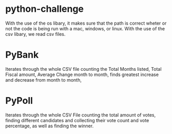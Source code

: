 # python-challenge

With the use of the os libary, it makes sure that the path is correct wheter or not the code is being run with a mac, windows, or linux.
With the use of the csv libary, we read csv files.

# PyBank
Iterates through the whole CSV file counting the Total Months listed, Total Fiscal amount, Average Change month to month, finds greatest increase and decrease from month to month,

# PyPoll
Iterates through the whole CSV File counting the total amount of votes, finding different candidates and collecting their vote count and vote percentage, as well as finding the winner.
